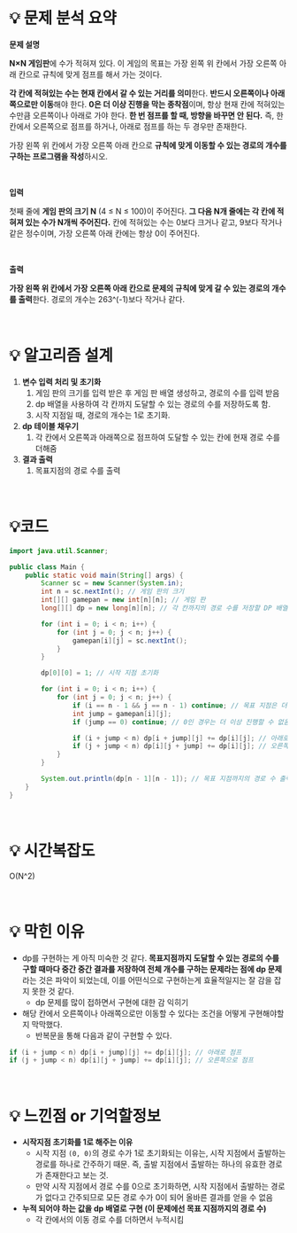 # 💡 **문제 분석 요약**

**문제 설명**

**N×N 게임판**에 수가 적혀져 있다. 이 게임의 목표는 가장 왼쪽 위 칸에서 가장 오른쪽 아래 칸으로 규칙에 맞게 점프를 해서 가는 것이다.

**각 칸에 적혀있는 수는 현재 칸에서 갈 수 있는 거리를 의미**한다. **반드시 오른쪽이나 아래쪽으로만 이동**해야 한다. **0은 더 이상 진행을 막는 종착점**이며, 항상 현재 칸에 적혀있는 수만큼 오른쪽이나 아래로 가야 한다. **한 번 점프를 할 때, 방향을 바꾸면 안 된다.** 즉, 한 칸에서 오른쪽으로 점프를 하거나, 아래로 점프를 하는 두 경우만 존재한다.

가장 왼쪽 위 칸에서 가장 오른쪽 아래 칸으로 **규칙에 맞게 이동할 수 있는 경로의 개수를 구하는 프로그램을 작성**하시오.

</br>

**입력**

첫째 줄에 **게임 판의 크기 N** (4 ≤ N ≤ 100)이 주어진다. **그 다음 N개 줄에는 각 칸에 적혀져 있는 수가 N개씩 주어진다.** 칸에 적혀있는 수는 0보다 크거나 같고, 9보다 작거나 같은 정수이며, 가장 오른쪽 아래 칸에는 항상 0이 주어진다.

</br>

**출력**

**가장 왼쪽 위 칸에서 가장 오른쪽 아래 칸으로 문제의 규칙에 맞게 갈 수 있는 경로의 개수를 출력**한다. 경로의 개수는 263^(-1)보다 작거나 같다.

</br>

# 💡 **알고리즘 설계**

1. **변수 입력 처리 및 초기화**
    1. 게임 판의 크기를 입력 받은 후 게임 판 배열 생성하고, 경로의 수를 입력 받음
    2. dp 배열을 사용하여 각 칸까지 도달할 수 있는 경로의 수를 저장하도록 함.
    3. 시작 지점일 때, 경로의 개수는 1로 초기화.
2. **dp 테이블 채우기**
    1. 각 칸에서 오른쪽과 아래쪽으로 점프하여 도달할 수 있는 칸에 현재 경로 수를 더해줌
3. **결과 출력**
    1. 목표지점의 경로 수를 출력
  
</br>

# 💡코드

```java
import java.util.Scanner;

public class Main {
    public static void main(String[] args) {
        Scanner sc = new Scanner(System.in);
        int n = sc.nextInt(); // 게임 판의 크기
        int[][] gamepan = new int[n][n]; // 게임 판
        long[][] dp = new long[n][n]; // 각 칸까지의 경로 수를 저장할 DP 배열

        for (int i = 0; i < n; i++) {
            for (int j = 0; j < n; j++) {
                gamepan[i][j] = sc.nextInt();
            }
        }

        dp[0][0] = 1; // 시작 지점 초기화

        for (int i = 0; i < n; i++) {
            for (int j = 0; j < n; j++) {
                if (i == n - 1 && j == n - 1) continue; // 목표 지점은 더 이상 진행하지 않음
                int jump = gamepan[i][j];
                if (jump == 0) continue; // 0인 경우는 더 이상 진행할 수 없음

                if (i + jump < n) dp[i + jump][j] += dp[i][j]; // 아래로 점프
                if (j + jump < n) dp[i][j + jump] += dp[i][j]; // 오른쪽으로 점프
            }
        }

        System.out.println(dp[n - 1][n - 1]); // 목표 지점까지의 경로 수 출력
    }
}
```

</br>

# 💡 시간복잡도

O(N^2)

</br>

# 💡 막힌 이유

- dp를 구현하는 게 아직 미숙한 것 같다. **목표지점까지 도달할 수 있는 경로의 수를 구할 때마다 중간 중간 결과를 저장하여 전체 개수를 구하는 문제라는 점에 dp 문제**라는 것은 파악이 되었는데, 이를 어떤식으로 구현하는게 효율적일지는 잘 감을 잡지 못한 것 같다.
    - dp 문제를 많이 접하면서 구현에 대한 감 익히기
- 해당 칸에서 오른쪽이나 아래쪽으로만 이동할 수 있다는 조건을 어떻게 구현해야할 지 막막했다.
    - 반복문을 통해 다음과 같이 구현할 수 있다.

```java
if (i + jump < n) dp[i + jump][j] += dp[i][j]; // 아래로 점프
if (j + jump < n) dp[i][j + jump] += dp[i][j]; // 오른쪽으로 점프
```

</br>

# 💡 느낀점 or 기억할정보

- **시작지점 초기화를 1로 해주는 이유**
    - 시작 지점 `(0, 0)`의 경로 수가 1로 초기화되는 이유는, 시작 지점에서 출발하는 경로를 하나로 간주하기 때문. 즉, 출발 지점에서 출발하는 하나의 유효한 경로가 존재한다고 보는 것.
    - 만약 시작 지점에서 경로 수를 0으로 초기화하면, 시작 지점에서 출발하는 경로가 없다고 간주되므로 모든 경로 수가 0이 되어 올바른 결과를 얻을 수 없음
- **누적 되어야 하는 값을 dp 배열로 구현 (이 문제에선 목표 지점까지의 경로 수)**
    - 각 칸에서의 이동 경로 수를 더하면서 누적시킴
